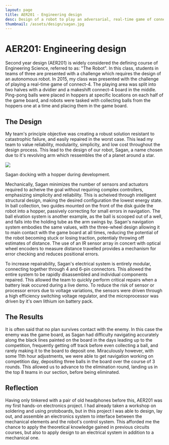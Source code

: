 ```yaml
---
layout: page
title: AER201 - Engineering design
desc: Design of a robot to play an adversarial, real-time game of connect 4
thumbnail: /assets/design/sagan.jpg
---
```


AER201: Engineering design
====

Second year design (AER201) is widely considered the defining course of Engineering Science, referred to as: "The Robot". In this class, students in teams of three are presented with a challenge which requires the design of an autonomous robot. In 2015, my class was presented with the challenge of playing a real-time game of connect-4. The playing area was split into two halves with a dvidier and a makeshift connect-4 board in the middle. Ping-pong balls were placed in hoppers at specific locations on each half of the game board, and robots were tasked with collecting balls from the hoppers one at a time and placing them in the game board.

The Design
----------
My team's principle objective was creating a robust solution resistant to catastrophic failure, and easily repaired in the worst case. This lead my team to value reliability, modularity, simplicity, and low cost throughout the design process. This lead to the design of our robot, Sagan, a name chosen due to it's revolving arm which ressembles the of a planet around a star.

<div class="center">
    <img src="{{ site.baseurl }}/assets/design/sagan.gif">
    <p>Sagan docking with a hopper during development.</p>
</div>

Mechanically, Sagan minimizes the number of sensors and actuators required to acheive the goal without requiring complex controllers, emphasizing simplicity and reliability. This is acheived through intelligent structural design, making the desired configuration the lowest energy state. In ball collection, two guides mounted on the front of the disk guide the robot into a hopper, passively correcting for small errors in navigation. The ball elvation system is another example, as the ball is scooped out of a well, and falls into the holding tube as the arm swings by. Sagan's navigation system embodies the same values, with the three-wheel design allowing it to main contact with the game board at all times, reducing the potential of the robot becoming stuck or losing traction, potentialy throwing off estimates of distance. The use of an IR sensor array in concert with optical wheel encoders to measure distance travelled provides a mechanism for error checking and reduces positional errors.

To increase repairability, Sagan's electrical system is entirely modular, connecting together through 4 and 6-pin connectors. This allowed the entire system to be rapidly disassembled and individual components repaired. This allowed the team to quickly perform critical repairs when a battery leak occured during a live demo. To reduce the risk of sensor or processor errors due to voltage variations, the sensors were driven through a high efficiency switching voltage regulator, and the microprocessor was driven by it's own lithium ion battery pack.

The Results
----------
It is often said that no plan survives contact with the enemy. In this case the enemy was the game board, as Sagan had difficulty navigating accurately along the black lines painted on the board in the days leading up to the competition, frequently getting off track before even collecting a ball, and rarely making it to the board to deposit one. Miraculously however, with some 11th hour adjustments, we were able to get navigation working on competition day, depositing three balls in the board over the course of 3 rounds. This allowed us to advance to the elimination round, landing us in the top 8 teams in our section, before being eliminated.

Reflection
----------
Having only tinkered with a pair of old headphones before this, AER201 was my first hands-on electronics project. I had already taken a workshop on soldering and using protoboards, but in this project I was able to design, lay out, and assemble an electronics system to interface between the mechanical elements and the robot's control system. This afforded me the chance to apply the theoretical knowledge gained in previous circuits courses, but also to apply design to an electrical system in addition to a mechanical one.
